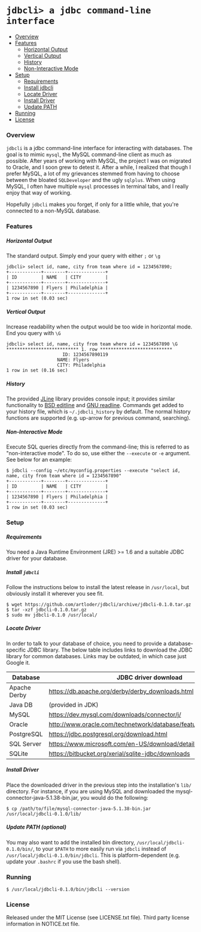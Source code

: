 # `jdbcli> a jdbc command-line interface`

* [Overview](#overview)
* [Features](#features)
  * [Horizontal Output](#horizontal-output)
  * [Vertical Output](#vertical-output)
  * [History](#history)
  * [Non-Interactive Mode](#non-interactive-mode)
* [Setup](#setup)
  * [Requirements](#requirements)
  * [Install jdbcli](#install-jdbcli)
  * [Locate Driver](#locate-driver)
  * [Install Driver](#install-driver)
  * [Update PATH](#update-path-optional)
* [Running](#running)
* [License](#license)

### Overview

`jdbcli` is a jdbc command-line interface for interacting with databases. 
The goal is to mimic `mysql`, the MySQL command-line client as much as
possible. After years of working with MySQL, the project I was on migrated to
Oracle, and I soon grew to detest it. After a while, I realized that though I
prefer MySQL, a lot of my grievances stemmed from having to choose between the
bloated `SQLDeveloper` and the ugly `sqlplus`. When using MySQL, I
often have multiple `mysql` processes in terminal tabs, and I really enjoy
that way of working.

Hopefully `jdbcli` makes you forget, if only for a little while, that
you're connected to a non-MySQL database.

### Features

##### Horizontal Output

The standard output. Simply end your query with either `;` or `\g`
```
jdbcli> select id, name, city from team where id = 1234567890;
+------------+--------+--------------+
| ID         | NAME   | CITY         |
+------------+--------+--------------+
| 1234567890 | Flyers | Philadelphia |
+------------+--------+--------------+
1 row in set (0.03 sec)
```

##### Vertical Output

Increase readability when the output would be too wide in horizontal mode. End
you query with `\G`

```
jdbcli> select id, name, city from team where id = 1234567890 \G
*************************** 1. row ***************************
                     ID: 1234567890119
                   NAME: Flyers
                   CITY: Philadelphia
1 row in set (0.16 sec)
```

##### History

The provided [JLine](https://github.com/jline/jline2) library provides console input; it provides similar functionality to [BSD editline](http://thrysoee.dk/editline/) and [GNU readline](http://cnswww.cns.cwru.edu/php/chet/readline/rltop.html). Commands get
added to your history file, which is `~/.jdbcli_history` by default. The normal history functions are supported (e.g. up-arrow for previous command, searching).

##### Non-Interactive Mode

Execute SQL queries directly from the command-line; this is referred to as "non-interactive mode". To do so, use
either the `--execute` or `-e` argument. See below for an example:

```
$ jdbcli --config ~/etc/myconfig.properties --execute "select id, name, city from team where id = 1234567890"
+------------+--------+--------------+
| ID         | NAME   | CITY         |
+------------+--------+--------------+
| 1234567890 | Flyers | Philadelphia |
+------------+--------+--------------+
1 row in set (0.03 sec)
```

### Setup

##### Requirements

You need a Java Runtime Environment (JRE) >= 1.6 and a suitable JDBC driver for your database.

##### Install `jdbcli`

Follow the instructions below to install the latest release in `/usr/local`, but obviously install it wherever you see fit. 

```
$ wget https://github.com/artloder/jdbcli/archive/jdbcli-0.1.0.tar.gz
$ tar -xzf jdbcli-0.1.0.tar.gz
$ sudo mv jdbcli-0.1.0 /usr/local/
```

##### Locate Driver

In order to talk to your database of choice, you need to provide a database-specific JDBC library.
The below table includes links to download the JDBC library for common databases. Links may be outdated,
in which case just Google it.

| Database     | JDBC driver download |
| ------------ | -------------------- |
| Apache Derby | https://db.apache.org/derby/derby_downloads.html |
| Java DB      | (provided in JDK) |
| MySQL        | https://dev.mysql.com/downloads/connector/j/ |
| Oracle       | http://www.oracle.com/technetwork/database/features/jdbc/index.html |
| PostgreSQL   | https://jdbc.postgresql.org/download.html |
| SQL Server   | https://www.microsoft.com/en-US/download/details.aspx?id=11774 |
| SQLite       | https://bitbucket.org/xerial/sqlite-jdbc/downloads |

##### Install Driver

Place the downloaded driver in the previous step into the installation's `lib/` directory.
For instance, if you are using MySQL and downloaded the mysql-connector-java-5.1.38-bin.jar, you would do the following:

```
$ cp /path/to/file/mysql-connector-java-5.1.38-bin.jar /usr/local/jdbcli-0.1.0/lib/
```

##### Update PATH (optional)

You may also want to add the installed bin directory, `/usr/local/jdbcli-0.1.0/bin/`, to your `$PATH` to more easily run via `jdbcli` instead of `/usr/local/jdbcli-0.1.0/bin/jdbcli`. This is platform-dependent (e.g. update your `.bashrc` if you use the bash shell).

### Running

```
$ /usr/local/jdbcli-0.1.0/bin/jdbcli --version
```

### License

Released under the MIT License (see LICENSE.txt file). Third party license information in NOTICE.txt file.
